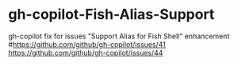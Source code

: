 # gh-copilot-Fish-Alias-Support

gh-copilot fix for issues "Support Alias for Fish Shell" enhancement #https://github.com/github/gh-copilot/issues/41 https://github.com/github/gh-copilot/issues/44 


